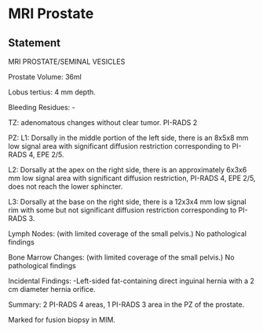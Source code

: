 # MRI Prostate

## Statement

MRI PROSTATE/SEMINAL VESICLES

Prostate Volume: 36ml

Lobus tertius: 4 mm depth.

Bleeding Residues: -

TZ: adenomatous changes without clear tumor. PI-RADS 2

PZ: L1: Dorsally in the middle portion of the left side, there is an 8x5x8 mm low signal area with significant diffusion restriction
corresponding to PI-RADS 4, EPE 2/5.

L2: Dorsally at the apex on the right side, there is an approximately 6x3x6 mm low signal area with significant diffusion restriction,
PI-RADS 4, EPE 2/5, does not reach the lower sphincter.

L3: Dorsally at the base on the right side, there is a 12x3x4 mm low signal rim with some but not significant diffusion restriction
corresponding to PI-RADS 3.

Lymph Nodes: (with limited coverage of the small pelvis.) No pathological findings

Bone Marrow Changes: (with limited coverage of the small pelvis.) No pathological findings

Incidental Findings: -Left-sided fat-containing direct inguinal hernia with a 2 cm diameter hernia orifice.

Summary: 2 PI-RADS 4 areas, 1 PI-RADS 3 area in the PZ of the prostate.

Marked for fusion biopsy in MIM.
